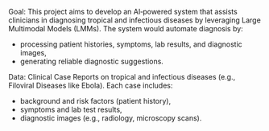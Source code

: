 Goal:
This project aims to develop an AI‑powered system that assists clinicians in diagnosing tropical and infectious diseases by leveraging Large Multimodal Models (LMMs). The system would automate diagnosis by:
- processing patient histories, symptoms, lab results, and diagnostic images,
- generating reliable diagnostic suggestions.

Data:
Clinical Case Reports on tropical and infectious diseases (e.g., Filoviral Diseases like Ebola).
Each case includes:
- background and risk factors (patient history),
- symptoms and lab test results,
- diagnostic images (e.g., radiology, microscopy scans).
